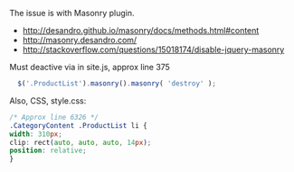 The issue is with Masonry plugin.    
- http://desandro.github.io/masonry/docs/methods.html#content  
- http://masonry.desandro.com/  
- http://stackoverflow.com/questions/15018174/disable-jquery-masonry  

Must deactive via in site.js, approx line 375

```javascript
  $('.ProductList').masonry().masonry( 'destroy' );
```

Also, CSS, style.css: 

```CSS
/* Approx line 6326 */
.CategoryContent .ProductList li {
width: 310px;
clip: rect(auto, auto, auto, 14px);
position: relative;
}
```
